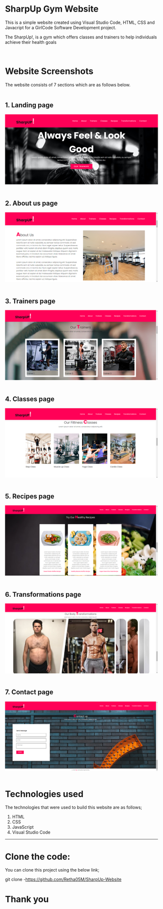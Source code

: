 <h1> SharpUp Gym Website</h1>

<p>This is a simple website created using Visual Studio Code, HTML, CSS and Javacript for a GirlCode Software Development project.</p>
<p>The SharpUp!, is a gym which offers classes and trainers to help individuals achieve their health goals </p>
<br>

<h1>Website Screenshots</h1>
The website consists of 7 sections which are as follows below.
<br>
<br>
<h2> 1. Landing page </h2>
<img src="Images/Landing_page.PNG/" alt="Screenshot">
<br>
<br>
<h2> 2. About us page </h2>
<img src="Images/About_us_page.PNG/" alt="Screenshot">
<br>
<br>
<h2> 3. Trainers page </h2>
<img src="Images/Trainers_page.PNG/" alt="Screenshot">
<br>
<br>
<h2> 4. Classes page </h2>
<img src="Images/Classes_page.PNG/" alt="Screenshot">
<br>
<br>
<h2> 5. Recipes page </h2>
<img src="Images/Recipes_page.PNG/" alt="Screenshot">
<br>
<br>
<h2> 6. Transformations page </h2>
<img src="Images/Transformations_page.PNG/" alt="Screenshot">
<br>
<br>
<h2> 7. Contact page </h2>
<img src="Images/Contact_page.PNG/" alt="Screenshot">
<br>
<br>


<h1>Technologies used</h1>
<p> The technologies that were used to build this website are as follows;</p>
<ol>
    <li>HTML</li>
    <li>CSS</li>
    <li>JavaScript</li>
    <li>Visual Studio Code</li>
</ol>



<hr>

<h1>Clone the code:</h1>
<p> You can clone this project using the below link;</p>


git clone -https://github.com/Retha05M/SharpUp-Website

<h1>Thank you</h1>

